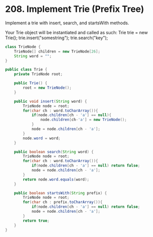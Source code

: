 # 208. Implement Trie (Prefix Tree) 

Implement a trie with insert, search, and startsWith methods.


Your Trie object will be instantiated and called as such:
Trie trie = new Trie();
trie.insert("somestring");
trie.search("key");

```java
class TrieNode {
    TrieNode[] children = new TrieNode[26];
    String word = "";
}

public class Trie {
    private TrieNode root;

    public Trie() {
        root = new TrieNode();
    }

    public void insert(String word) {
        TrieNode node = root;
        for(char ch : word.toCharArray()){
            if(node.children[ch - 'a'] == null){
                node.children[ch-'a'] = new TrieNode();
            }   
            node = node.children[ch - 'a'];
        }
        node.word = word;
    }

    public boolean search(String word) {
        TrieNode node = root;
        for(char ch : word.toCharArray()){
            if(node.children[ch - 'a'] == null) return false;
            node = node.children[ch - 'a'];
        }
        return node.word.equals(word);
    }

    public boolean startsWith(String prefix) {
        TrieNode node = root;
        for(char ch : prefix.toCharArray()){
            if(node.children[ch - 'a'] == null) return false;
            node = node.children[ch - 'a'];
        }
        return true;
    }
}
```
